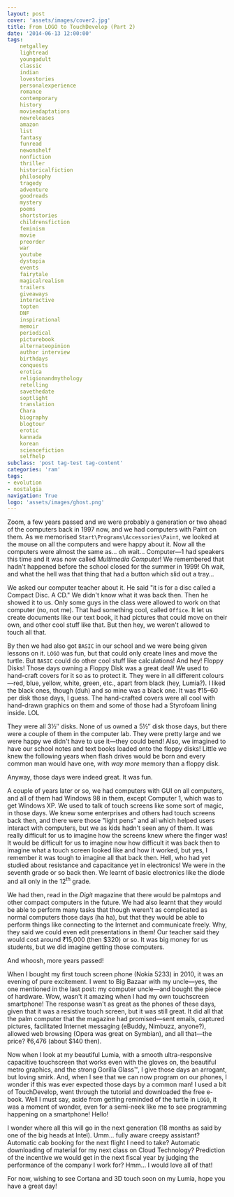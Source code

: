 ```yaml
---
layout: post
cover: 'assets/images/cover2.jpg'
title: From LOGO to TouchDevelop (Part 2)
date: '2014-06-13 12:00:00'
tags:
    netgalley
    lightread
    youngadult
    classic
    indian
    lovestories
    personalexperience
    romance
    contemporary
    history
    movieadaptations
    newreleases
    amazon
    list
    fantasy
    funread
    newonshelf
    nonfiction
    thriller
    historicalfiction
    philosophy
    tragedy
    adventure
    goodreads
    mystery
    poems
    shortstories
    childrensfiction
    feminism
    movie
    preorder
    war
    youtube
    dystopia
    events
    fairytale
    magicalrealism
    trailers
    giveaways
    interactive
    topten
    DNF
    inspirational
    memoir
    periodical
    picturebook
    alternateopinion
    author interview
    birthdays
    conquests
    erotica
    religionandmythology
    retelling
    savethedate
    soptlight
    translation
    Chara
    biography
    blogtour
    erotic
    kannada
    korean
    sciencefiction
    selfhelp
subclass: 'post tag-test tag-content'
categories: 'ram'
tags:
- evolution
- nostalgia
navigation: True
logo: 'assets/images/ghost.png'
---
```


Zoom, a few years passed and we were probably a generation or two ahead of the computers back in 1997 now, and we had computers with Paint on them. As we memorised `Start\Programs\Accessories\Paint`, we looked at the mouse on all the computers and were happy about it. Now all the computers were almost the same as… oh wait… Computer&mdash;1 had speakers this time and it was now called _Multimedia Computer_! We remembered that hadn't happened before the school closed for the summer in 1999! Oh wait, and what the hell was that thing that had a button which slid out a tray…

We asked our computer teacher about it. He said "it is for a disc called a Compact Disc. A CD." We didn't know what it was back then. Then he showed it to us. Only some guys in the class were allowed to work on that computer (no, not me). That had something cool, called `Office`. It let us create documents like our text book, it had pictures that could move on their own, and other cool stuff like that. But then hey, we weren't allowed to touch all that.

By then we had also got `BASIC` in our school and we were being given lessons on it. `LOGO` was fun, but that could only create lines and move the turtle. But `BASIC` could do other cool stuff like calculations! And hey! Floppy Disks! Those days owning a Floppy Disk was a great deal! We used to hand-craft covers for it so as to protect it. They were in all different colours&mdash;red, blue, yellow, white, green, etc., apart from black (hey, Lumia?). I liked the black ones, though (duh) and so mine was a black one. It was ₹15&ndash;60 per disk those days, I guess. The hand-crafted covers were all cool with hand-drawn graphics on them and some of those had a Styrofoam lining inside. LOL

They were all 3½&Prime; disks. None of us owned a 5½&Prime; disk those days, but there were a couple of them in the computer lab. They were pretty large and we were happy we didn't have to use it&mdash;they could bend! Also, we imagined to have our school notes and text books loaded onto the floppy disks! Little we knew the following years when flash drives would be born and every common man would have one, with _way more_ memory than a floppy disk.

Anyway, those days were indeed great. It was fun.

A couple of years later or so, we had computers with GUI on all computers, and all of them had Windows&nbsp;98 in them, except Computer&nbsp;1, which was to get Windows&nbsp;XP. We used to talk of touch screens like some sort of magic, in those days. We knew some enterprises and others had touch screens back then, and there were those "light pens" and all which helped users interact with computers, but we as kids hadn't seen any of them. It was really difficult for us to imagine how the screens knew where the finger was! It would be difficult for us to imagine now how difficult it was back then to imagine what a touch screen looked like and how it worked, but yes, I remember it was tough to imagine all that back then. Hell, who had yet studied about resistance and capacitance yet in electronics! We were in the seventh grade or so back then. We learnt of basic electronics like the diode and all only in the 12<sup>th</sup> grade.

We had then, read in the _Digit_ magazine that there would be palmtops and other compact computers in the future. We had also learnt that they would be able to perform many tasks that though weren't as complicated as normal computers those days (ha ha), but that they would be able to perform things like connecting to the Internet and communicate freely. Why, they said we could even edit presentations in them! Our teacher said they would cost around ₹15,000 (then $320) or so. It was big money for us students, but we did imagine getting those computers.

And whoosh, more years passed!

When I bought my first touch screen phone (Nokia&nbsp;5233) in 2010, it was an evening of pure excitement. I went to Big Bazaar with my uncle&mdash;yes, the one mentioned in the last post: my computer uncle&mdash;and bought the piece of hardware. Wow, wasn't it amazing when I had my own touchscreen smartphone! The response wasn't as great as the phones of these days, given that it was a resistive touch screen, but it was still great. It did all that the palm computer that the magazine had promised&mdash;sent emails, captured pictures, facilitated Internet messaging (eBuddy, Nimbuzz, anyone?), allowed web browsing (Opera was great on Symbian), and all that&mdash;the price? ₹6,476 (about $140 then).

Now when I look at my beautiful Lumia, with a smooth ultra-responsive capacitive touchscreen that works even with the gloves on, the beautiful metro graphics, and the strong Gorilla&nbsp;Glass&trade;, I give those days an arrogant, but loving smirk. And, when I see that we can now program on our phones, I wonder if this was ever expected those days by a common man! I used a bit of TouchDevelop, went through the tutorial and downloaded the free e-book. Well I must say, aside from getting reminded of the turtle in `LOGO`, it was a moment of wonder, even for a semi-neek like me to see programming happening on a smartphone! Hello!

I wonder where all this will go in the next generation (18 months as said by one of the big heads at Intel). Umm… fully aware creepy assistant? Automatic cab booking for the next flight I need to take? Automatic downloading of material for my next class on Cloud Technology? Prediction of the incentive we would get in the next fiscal year by judging the performance of the company I work for? Hmm… I would love all of that!

For now, wishing to see Cortana and 3D touch soon on my Lumia, hope you have a great day!
